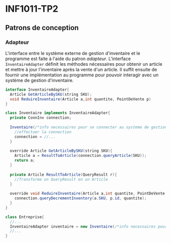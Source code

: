 # INF1011-TP2

## Patrons de conception

### Adapteur
L'interface entre le système externe de gestion d'inventaire et le programme est faite à l'aide du patron *adapteur*. 
L'interface `InventaireAdapter` définit les méthodes nécessaires pour obtenir un article et mettre à jour l'inventaire après la vente d'un article. 
Il suffit ensuite de fournir une implémentation au programme pour pouvoir interagir avec un système de gestion d'inventaire.

```Java
interface InventaireAdapter{
  Article GetArticleBySKU(string SKU);
  void ReduireInventaire(Article a,int quantite, PointDeVente p)
}

class Inventaire implements InventaireAdapter{
  private ConnInv connection;
  
  Inventaire(/*info necessaires pour se connecter au systeme de gestion d'inventaire*/){
    //effectuer la connection
    connection = //...
  }
  
  override Article GetArticleBySKU(string SKU){
    Article a = ResultToArticle(connection.queryArticle(SKU));
    return a;
  }
  
  private Article ResultToArticle(QueryResult r){
    //Transforme un QueryResult en un Article
  }
  
  override void ReduireInventaire(Article a,int quantite, PointDeVente p){
    connection.queryDecrementInventory(a.SKU, p.id, quantite);
  }
}

class Entreprise{
  //...
  InventaireAdapter inventaire = new Inventaire(/*info necessaires pour se connecter au systeme de gestion d'inventaire*/)
  //...
}
```
